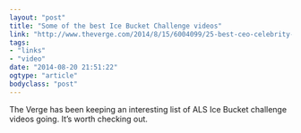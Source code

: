 ```yaml
---
layout: "post"
title: "Some of the best Ice Bucket Challenge videos"
link: "http://www.theverge.com/2014/8/15/6004099/25-best-ceo-celebrity-ice-bucket-challenge-videos-als-charity"
tags: 
- "links"
- "video"
date: "2014-08-20 21:51:22"
ogtype: "article"
bodyclass: "post"
---
```


The Verge has been keeping an interesting list of ALS Ice Bucket challenge videos going. It’s worth checking out.